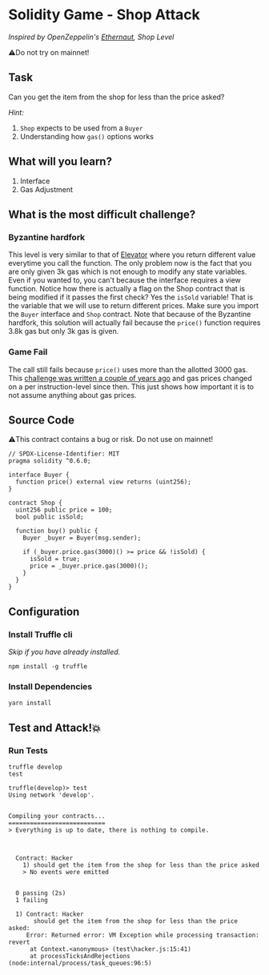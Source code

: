 # Solidity Game - Shop Attack

_Inspired by OpenZeppelin's [Ethernaut](https://ethernaut.openzeppelin.com), Shop Level_

⚠️Do not try on mainnet!

## Task

Сan you get the item from the shop for less than the price asked?

_Hint:_

1. `Shop` expects to be used from a `Buyer`
2. Understanding how `gas()` options works

## What will you learn?

1. Interface
2. Gas Adjustment

## What is the most difficult challenge?

### Byzantine hardfork

This level is very similar to that of [Elevator](https://github.com/maAPPsDEV/elevator-attack) where you return different value everytime you call the function. The only problem now is the fact that you are only given 3k gas which is not enough to modify any state variables. Even if you wanted to, you can't because the interface requires a view function. Notice how there is actually a flag on the Shop contract that is being modified if it passes the first check? Yes the `isSold` variable! That is the variable that we will use to return different prices. Make sure you import the `Buyer` interface and `Shop` contract. Note that because of the Byzantine hardfork, this solution will actually fail because the `price()` function requires 3.8k gas but only 3k gas is given.

### Game Fail

The call still fails because `price()` uses more than the allotted 3000 gas. This [challenge was written a couple of years ago](https://github.com/OpenZeppelin/ethernaut/issues/156) and gas prices changed on a per instruction-level since then. This just shows how important it is to not assume anything about gas prices.

## Source Code

⚠️This contract contains a bug or risk. Do not use on mainnet!

```solidity
// SPDX-License-Identifier: MIT
pragma solidity ^0.6.0;

interface Buyer {
  function price() external view returns (uint256);
}

contract Shop {
  uint256 public price = 100;
  bool public isSold;

  function buy() public {
    Buyer _buyer = Buyer(msg.sender);

    if (_buyer.price.gas(3000)() >= price && !isSold) {
      isSold = true;
      price = _buyer.price.gas(3000)();
    }
  }
}

```

## Configuration

### Install Truffle cli

_Skip if you have already installed._

```
npm install -g truffle
```

### Install Dependencies

```
yarn install
```

## Test and Attack!💥

### Run Tests

```
truffle develop
test
```

```
truffle(develop)> test
Using network 'develop'.


Compiling your contracts...
===========================
> Everything is up to date, there is nothing to compile.



  Contract: Hacker
    1) should get the item from the shop for less than the price asked
    > No events were emitted


  0 passing (2s)
  1 failing

  1) Contract: Hacker
       should get the item from the shop for less than the price asked:
     Error: Returned error: VM Exception while processing transaction: revert
      at Context.<anonymous> (test\hacker.js:15:41)
      at processTicksAndRejections (node:internal/process/task_queues:96:5)

```
